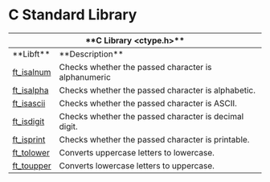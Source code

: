 # C Standard Library
<table>
<thead>
  <tr>
    <th colspan="2">**C Library &lt;ctype.h&gt;**</th>
  </tr>
</thead>
<tbody>
  <tr>
    <td>**Libft**</td>
    <td>**Description**</td>
  </tr>
  <tr>
    <td><a href="https://github.com/educastrob/libft/blob/main/ft_isalnum.c" target="_blank" rel="noopener noreferrer">ft_isalnum</a></td>
    <td>Checks whether the passed character is alphanumeric</td>
  </tr>
  <tr>
    <td><a href="https://github.com/educastrob/libft/blob/main/ft_isalpha.c" target="_blank" rel="noopener noreferrer">ft_isalpha</a></td>
    <td>Checks whether the passed character is alphabetic.</td>
  </tr>
  <tr>
    <td><a href="https://github.com/educastrob/libft/blob/main/ft_isascii.c" target="_blank" rel="noopener noreferrer">ft_isascii</a></td>
    <td>Checks whether the passed character is ASCII.</td>
  </tr>
  <tr>
    <td><a href="https://github.com/educastrob/libft/blob/main/ft_isdigit.c" target="_blank" rel="noopener noreferrer">ft_isdigit</a></td>
    <td>Checks whether the passed character is decimal digit.</td>
  </tr>
  <tr>
    <td><a href="https://github.com/educastrob/libft/blob/main/ft_isprint.c" target="_blank" rel="noopener noreferrer">ft_isprint</a></td>
    <td>Checks whether the passed character is printable.</td>
  </tr>
  <tr>
    <td><a href="https://github.com/educastrob/libft/blob/main/ft_tolower.c" target="_blank" rel="noopener noreferrer">ft_tolower</a></td>
    <td>Converts uppercase letters to lowercase.</td>
  </tr>
  <tr>
    <td><a href="https://github.com/educastrob/libft/blob/main/ft_toupper.c" target="_blank" rel="noopener noreferrer">ft_toupper</a></td>
    <td>Converts lowercase letters to uppercase.</td>
  </tr>
</tbody>
</table>
